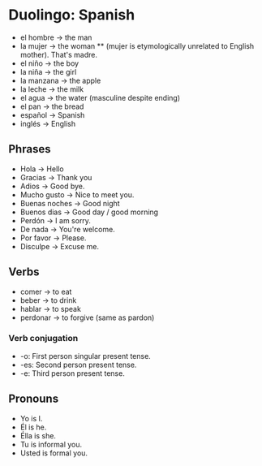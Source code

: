 # Duolingo: Spanish

* el hombre -> the man
* la mujer -> the woman
** (mujer is etymologically unrelated to English mother). That's
  madre.
* el niño -> the boy
* la niña -> the girl
* la manzana -> the apple
* la leche -> the milk
* el agua -> the water (masculine despite ending)
* el pan -> the bread
* español -> Spanish
* inglés -> English

## Phrases
* Hola -> Hello
* Gracias -> Thank you
* Adios -> Good bye.
* Mucho gusto -> Nice to meet you.
* Buenas noches -> Good night
* Buenos dias -> Good day / good morning
* Perdón -> I am sorry.
* De nada -> You're welcome.
* Por favor -> Please.
* Disculpe -> Excuse me.

## Verbs
* comer -> to eat
* beber -> to drink
* hablar -> to speak
* perdonar -> to forgive (same as pardon)

### Verb conjugation
* -o: First person singular present tense.
* -es: Second person present tense.
* -e: Third person present tense.

## Pronouns
* Yo is I.
* Él is he.
* Élla is she.
* Tu is informal you.
* Usted is formal you.
